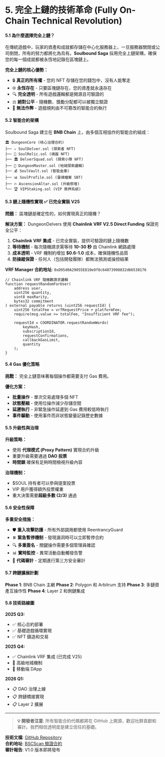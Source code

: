# 5. 完全上鏈的技術革命 (Fully On-Chain Technical Revolution)

#### **5.1 為什麼選擇完全上鏈？**

在傳統遊戲中，玩家的資產和成就都存儲在中心化服務器上，一旦服務器關閉或公司倒閉，所有的努力都將化為烏有。**Soulbound Saga** 採用完全上鏈架構，確保您的每一個成就都被永恆地記錄在區塊鏈上。

**完全上鏈的核心優勢：**

* 🔒 **真正的所有權** - 您的 NFT 存儲在您的錢包中，沒有人能奪走
* 🌐 **永恆存在** - 只要區塊鏈存在，您的資產就永遠存在
* 🔍 **完全透明** - 所有遊戲邏輯都是開源且可驗證的
* ⚖️ **絕對公平** - 隨機數、獎勵分配都可以被獨立驗證
* 🚫 **無法作弊** - 遊戲規則由不可篡改的智能合約執行

#### **5.2 智能合約架構**

Soulbound Saga 建立在 **BNB Chain** 上，由多個互相協作的智能合約組成：

```
🏛️ DungeonCore (核心治理合約)
├── ⚔️ SoulDelver.sol (探索者 NFT)
├── 🔮 SoulRelic.sol (魂器 NFT)
├── 🏛️ DelverSquad.sol (探索小隊 NFT)
├── 🏰 DungeonMaster.sol (地城探索邏輯)
├── 💰 SoulVault.sol (智能金庫)
├── 📊 SoulProfile.sol (靈魂檔案 SBT)
├── 🔥 AscensionAltar.sol (升級祭壇)
└── 🏆 VIPStaking.sol (VIP 質押系統)
```

#### **5.3 鏈上隨機性實現** ✅ **已完全實裝 V25**

**問題：** 區塊鏈是確定性的，如何實現真正的隨機？

**解決方案：** DungeonDelvers 使用 **Chainlink VRF V2.5 Direct Funding** 保證完全公平：

1. **Chainlink VRF 集成** - 已完全實裝，提供可驗證的鏈上隨機數
2. **等待機制** - 每次隨機請求需等待 **10-30 秒** 由 Chainlink 網路處理
3. **成本透明** - VRF 機制約增加 **$0.6-1.0** 成本，確保隨機性品質
4. **防操縱保證** - 任何人（包括開發團隊）都無法預測或操控結果

**VRF Manager 合約地址**: `0xD95d0A29055E810e9f8c64073998832d66538176`

```solidity
// Chainlink VRF 隨機數請求邏輯
function requestRandomForUser(
    address user,
    uint256 quantity,
    uint8 maxRarity,
    bytes32 commitment
) external payable returns (uint256 requestId) {
    uint256 totalFee = vrfRequestPrice + platformFee;
    require(msg.value >= totalFee, "Insufficient VRF fee");
    
    requestId = COORDINATOR.requestRandomWords(
        keyHash,
        subscriptionId,
        requestConfirmations,
        callbackGasLimit,
        quantity
    );
}
```

#### **5.4 Gas 優化策略**

**挑戰：** 完全上鏈意味著每個操作都需要支付 Gas 費用。

**優化方案：**

* **批量操作** - 單次交易處理多個 NFT
* **狀態壓縮** - 使用位操作減少存儲空間
* **延遲執行** - 非緊急操作延遲到 Gas 費用較低時執行
* **事件驅動** - 使用事件而非狀態變量記錄歷史數據

#### **5.5 升級性與治理**

**升級策略：**
- 使用 **代理模式 (Proxy Pattern)** 實現合約升級
- 重要升級需要通過 **DAO 投票**
- **時間鎖** 確保有足夠時間檢視升級內容

**治理機制：**
- $SOUL 持有者可以參與提案投票
- VIP 用戶獲得額外投票權重
- 重大決策需要**超級多數 (2/3)** 通過

#### **5.6 安全性保障**

**多重安全措施：**

* 🛡️ **重入攻擊防護** - 所有外部調用都使用 ReentrancyGuard
* ⏸️ **緊急暫停機制** - 發現漏洞時可以立即暫停合約
* 🔍 **多重簽名** - 關鍵操作需要多個管理員確認
* 📊 **實時監控** - 異常活動自動觸發告警
* 🔐 **代碼審計** - 定期進行第三方安全審計

#### **5.7 跨鏈擴展計劃**

**Phase 1**: BNB Chain 主網
**Phase 2**: Polygon 和 Arbitrum 支持
**Phase 3**: 多鏈資產互操作性
**Phase 4**: Layer 2 和側鏈集成

#### **5.8 技術路線圖**

**2025 Q3:**
- ✅ 核心合約部署
- ✅ 基礎遊戲循環實現
- ✅ NFT 鑄造和交易

**2025 Q4:**
- ✅ Chainlink VRF 集成 (已完成 V25)
- 🔄 高級地城機制
- 🔄 移動端 DApp

**2026 Q1:**
- 📋 DAO 治理上線
- 📋 跨鏈橋接實現
- 📋 Layer 2 擴展

---

> **💡 開發者注意**: 所有智能合約代碼都將在 GitHub 上開源，歡迎社群貢獻和審計。我們相信透明度是建立信任的基礎。

**技術文檔**: [GitHub Repository](https://github.com/zhouyongyou)  
**合約地址**: [BSCScan 驗證合約](https://bscscan.com/)  
**審計報告**: V1.0 版本即將發布
